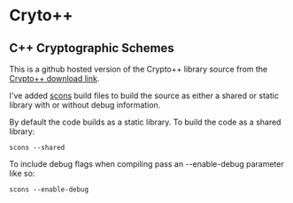 # Cryto++
## C++ Cryptographic Schemes

This is a github hosted version of the Crypto++ library source from the [Crypto++ download link](http://www.cryptopp.com/#download).

I've added [scons](http://www.scons.org/) build files to build the source as either a shared or static library with or without debug information.

By default the code builds as a static library. To build the code as a shared library:

	scons --shared

To include debug flags when compiling pass an --enable-debug parameter like so:

	scons --enable-debug